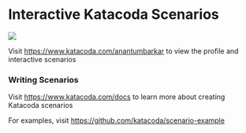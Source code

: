 # Interactive Katacoda Scenarios

[![](http://shields.katacoda.com/katacoda/anantumbarkar/count.svg)](https://www.katacoda.com/anantumbarkar "Get your profile on Katacoda.com")

Visit https://www.katacoda.com/anantumbarkar to view the profile and interactive scenarios

### Writing Scenarios
Visit https://www.katacoda.com/docs to learn more about creating Katacoda scenarios

For examples, visit https://github.com/katacoda/scenario-example

